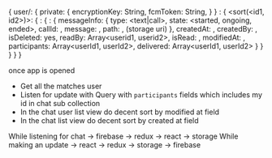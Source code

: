 {
  user/<user-id>: {
    private: {
      encryptionKey: String,
      fcmToken: String,
    }
  }
  <Chat>: {
    <sort(<id1, id2>)>: {
      <message>: {
         <msg1>: {
          messageInfo: {
            type: <text|call>,
            state: <started, ongoing, ended>, 
            callId: <uid>,
            message: <string>,
            path: <string>, (storage uri)
          },
          createdAt: <timestamp>,
          createdBy: <user-id>,
          isDeleted: yes,
          readBy: Array<userid1, userid2>,
          isRead: <bool>,
          modifiedAt: <timestamp>,
          participants: Array<userId1, userId2>,
          delivered: Array<userId1, userId2>
        }
      }
    }
  }
}


once app is opened
 - Get all the matches user
 - Listen for update with Query with `participants` fields which includes my id in chat sub collection
 - In the chat user list view do decent sort by modified at field 
 - In the chat list view do decent sort by created at field


While listening for chat 
-> firebase -> redux -> react
                     -> storage
While making an update
-> react -> redux -> storage
                  -> firebase